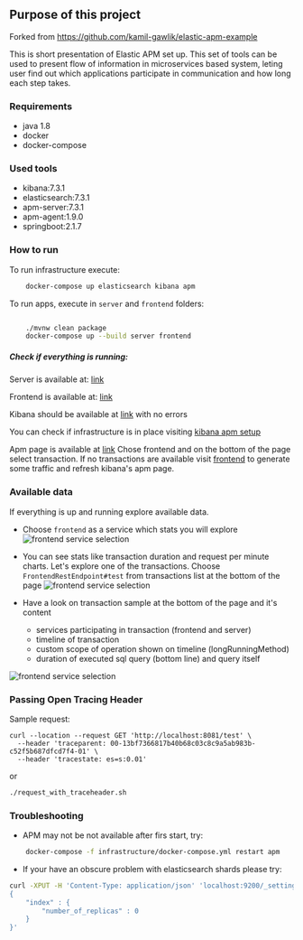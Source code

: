 ## Purpose of this project
Forked from https://github.com/kamil-gawlik/elastic-apm-example

This is short presentation of Elastic APM set up.
This set of tools can be used to present flow of information in microservices based system, leting user find out which applications participate in communication and how long each step takes.

### Requirements

 - java 1.8
 - docker
 - docker-compose

### Used tools
 - kibana:7.3.1
 - elasticsearch:7.3.1
 - apm-server:7.3.1
 - apm-agent:1.9.0
 - springboot:2.1.7
 
### How to run

To run infrastructure execute:
```bash
    docker-compose up elasticsearch kibana apm 
```

To run apps, execute in `server` and `frontend` folders:

```bash

    ./mvnw clean package
    docker-compose up --build server frontend
```

##### Check if everything is running:

Server is available at:
[link](http://localhost:8082/test)

Frontend is available at:
[link](http://localhost:8081/test)

Kibana should be available at [link](http://localhost:5601) with no errors

You can check if infrastructure is in place visiting [kibana apm setup](http://localhost:5601/app/kibana#/home/tutorial/apm?_g=())

Apm page is available at [link](http://localhost:5601/app/apm#/services?rangeFrom=now-24h&rangeTo=now&refreshPaused=true&refreshInterval=0)
Chose frontend and on the bottom of the page select transaction. If no transactions are available visit [frontend](http://localhost:8081/test) 
to generate some traffic and refresh kibana's apm page.

### Available data

 If everything is up and running explore available data.
 
 - Choose `frontend` as a service which stats you will explore
 ![frontend service selection](./docs/images/apm_services.png)

 - You can see stats like transaction duration and request per minute charts. Let's explore one of the transactions.
 Choose `FrontendRestEndpoint#test` from transactions list at the bottom of the page
 ![frontend service selection](./docs/images/apm_transactions.png)

 - Have a look on transaction sample at the bottom of the page and it's content
    - services participating in transaction (frontend and server)
    - timeline of transaction
    - custom scope of operation shown on timeline (longRunningMethod)
    - duration of executed sql query (bottom line) and query itself 
    
 ![frontend service selection](./docs/images/apm_transaction_sample.png)

### Passing Open Tracing Header
Sample request:
``` 
curl --location --request GET 'http://localhost:8081/test' \
  --header 'traceparent: 00-13bf7366817b40b68c03c8c9a5ab983b-c52f5b687dfcd7f4-01' \
  --header 'tracestate: es=s:0.01'

```
or
```bash
./request_with_traceheader.sh
```

### Troubleshooting
 
 - APM may not be not available after firs start, try:
 ```bash
     docker-compose -f infrastructure/docker-compose.yml restart apm
 ```
 
 - If your have an obscure problem with elasticsearch shards please try:
```bash
curl -XPUT -H 'Content-Type: application/json' 'localhost:9200/_settings' -d '
{
    "index" : {
        "number_of_replicas" : 0
    }
}'

```

